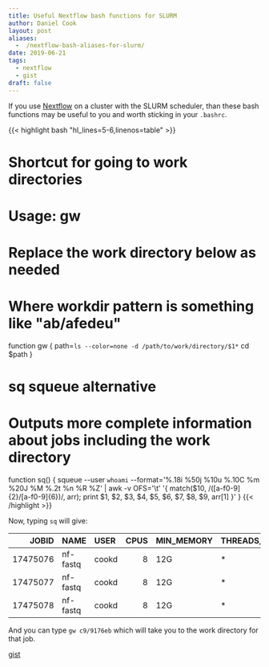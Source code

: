 ```yaml
---
title: Useful Nextflow bash functions for SLURM
author: Daniel Cook
layout: post
aliases:
  -  /nextflow-bash-aliases-for-slurm/
date: 2019-06-21
tags:
  - nextflow
  - gist
draft: false
---
```


If you use [Nextflow](http://www.nextflow.io) on a cluster with the SLURM scheduler, than these bash functions may be useful to you and worth sticking in your `.bashrc`.

{{< highlight bash "hl_lines=5-6,linenos=table" >}}
# Shortcut for going to work directories
# Usage: gw <workdir pattern>
# Replace the work directory below as needed
# Where workdir pattern is something like "ab/afedeu"
function gw {
        path=`ls --color=none -d /path/to/work/directory/$1*`
        cd $path
}

# sq squeue alternative
# Outputs more complete information about jobs including the work directory
function sq() {
    squeue --user `whoami` --format='%.18i %50j %10u %.10C %m %20J %M %.2t %n %R %Z' | awk -v OFS='\t' '{ match($10, /([a-f0-9]{2}\/[a-f0-9]{6})/, arr); print $1, $2, $3, $4, $5, $6, $7, $8, $9, arr[1] }' 
}
{{< /highlight >}}

Now, typing `sq` will give:

|    JOBID | NAME                                               | USER   |   CPUS | MIN_MEMORY   | THREADS_PER_CORE   | TIME   | ST   | REQ_NODES   |           |
|---------:|:---------------|:-------|-------:|:-------------|:-------------------|:-------|:-----|:------------|:----------|
| 17475076 | nf-fastq | cookd  |      8 | 12G          | *                  | 0:00   | PD   | (Priority)  | 04/fbbe3e |
| 17475077 | nf-fastq | cookd  |      8 | 12G          | *                  | 0:00   | PD   | (Priority)  | c9/9176eb |
| 17475078 | nf-fastq | cookd  |      8 | 12G          | *                  | 0:00   | PD   | (Priority)  | 80/6a233a |

And you can type `gw c9/9176eb` which will take you to the work directory for that job.


[gist](https://gist.github.com/danielecook/bae19b7b9191b76fb6972bd7ef16718d)